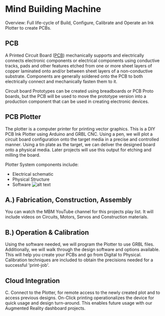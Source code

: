 <!-- background: #fff4e3 -->
<!-- color: #2d2422 -->

# Mind Building Machine
Overview: Full life-cycle of Build, Configure, Calibrate and Operate an Ink Plotter to create PCBs.

## PCB
A Printed Circuit Board ([PCB](https://en.wikipedia.org/wiki/Printed_circuit_board)) mechanically supports and electrically connects electronic components or electrical components using conductive tracks, pads and other features etched from one or more sheet layers of copper laminated onto and/or between sheet layers of a non-conductive substrate. Components are generally soldered onto the PCB to both electrically connect and mechanically fasten them to it. 

Circuit board Prototypes can be created using breadboards or PCB Proto boards, but the PCB will be used to move the prototype version into a production component that can be used in creating electronic devices.

## PCB Plotter

The plotter is a computer printer for printing vector graphics. This is a DIY PCB Ink Plotter using Arduino and GRBL CNC.  Using a pen, we will plot a circuit board configuration onto the target media in a precise and controlled manner.  Using a tin plate as the target, we can deliver the designed board onto a physical media.  Later projects will use this output for etching and milling the board.

Plotter System components include:
* Electrical schematic
* Physical Structure
* Software
![alt text][plotter]

## A.) Fabrication, Construction, Assembly
You can watch the MBM YouTube channel for this projects play list.  It will include videos on Circuits, Motors, Servos and Construction materials.

## B.) Operation & Calibration
Using the software needed, we will program the Plotter to use GRBL files.  Additionally, we will walk through the design software and options available.  This will help you create your PCBs and go from Digital to Physical.  Calibration techniques are included to obtain the precisions needed for a successful 'print-job'.

## Cloud Integration
C. Connect to the Plotter, for remote access to the newly created plot and to access previous designs.  On-Click printing operationalizes the device for quick usage and design turn-around.  This enables future usage with our Augmented Reality dashboard projects.

[plotter]: https://github.com/btowner01/mbm-pcbplotter/blob/master/images/PCBcloudPlotter.png?raw=false "PCB plotter build v1"
[guide]: https://github.com/btowner01/mbm-pcbplotter/blob/master/docs/PCBguide.pdf?raw=false "PCB instructions"
